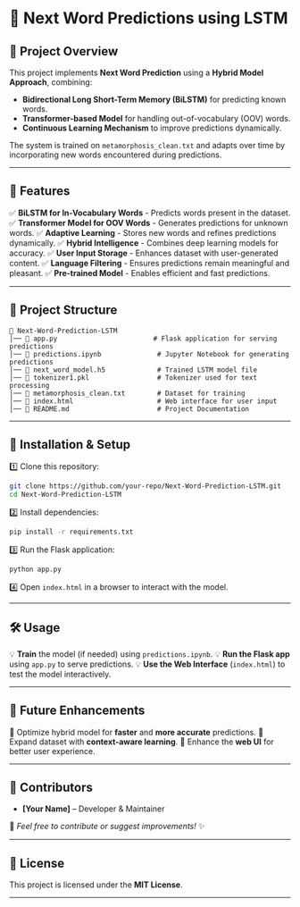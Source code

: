# 🚀 Next Word Predictions using LSTM

## 📌 Project Overview
This project implements **Next Word Prediction** using a **Hybrid Model Approach**, combining:
- **Bidirectional Long Short-Term Memory (BiLSTM)** for predicting known words.
- **Transformer-based Model** for handling out-of-vocabulary (OOV) words.
- **Continuous Learning Mechanism** to improve predictions dynamically.

The system is trained on `metamorphosis_clean.txt` and adapts over time by incorporating new words encountered during predictions.

---

## 🌟 Features
✅ **BiLSTM for In-Vocabulary Words** - Predicts words present in the dataset.
✅ **Transformer Model for OOV Words** - Generates predictions for unknown words.
✅ **Adaptive Learning** - Stores new words and refines predictions dynamically.
✅ **Hybrid Intelligence** - Combines deep learning models for accuracy.
✅ **User Input Storage** - Enhances dataset with user-generated content.
✅ **Language Filtering** - Ensures predictions remain meaningful and pleasant.
✅ **Pre-trained Model** - Enables efficient and fast predictions.

---

## 📁 Project Structure
```
📂 Next-Word-Prediction-LSTM
│── 📜 app.py                        # Flask application for serving predictions
│── 📜 predictions.ipynb              # Jupyter Notebook for generating predictions
│── 📄 next_word_model.h5             # Trained LSTM model file
│── 📄 tokenizer1.pkl                 # Tokenizer used for text processing
│── 📄 metamorphosis_clean.txt        # Dataset for training
│── 📄 index.html                     # Web interface for user input
│── 📖 README.md                      # Project Documentation
```

---

## 🔧 Installation & Setup
1️⃣ Clone this repository:
   ```bash
   git clone https://github.com/your-repo/Next-Word-Prediction-LSTM.git
   cd Next-Word-Prediction-LSTM
   ```
2️⃣ Install dependencies:
   ```bash
   pip install -r requirements.txt
   ```
3️⃣ Run the Flask application:
   ```bash
   python app.py
   ```
4️⃣ Open `index.html` in a browser to interact with the model.

---

## 🛠 Usage
💡 **Train** the model (if needed) using `predictions.ipynb`.
💡 **Run the Flask app** using `app.py` to serve predictions.
💡 **Use the Web Interface** (`index.html`) to test the model interactively.

---

## 🚀 Future Enhancements
🔹 Optimize hybrid model for **faster** and **more accurate** predictions.
🔹 Expand dataset with **context-aware learning**.
🔹 Enhance the **web UI** for better user experience.

---

## 👥 Contributors
- **[Your Name]** – Developer & Maintainer

📩 *Feel free to contribute or suggest improvements!* ✨

---

## 📜 License
This project is licensed under the **MIT License**.

---

